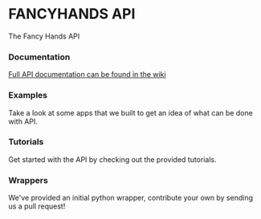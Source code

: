 FANCYHANDS API
======

The Fancy Hands API

### Documentation
[Full API documentation can be found in the wiki](https://github.com/fancyhands/fh-api/wiki)

### Examples
Take a look at some apps that we built to get an idea of what can be done with API.

### Tutorials
Get started with the API by checking out the provided tutorials.

### Wrappers
We've provided an initial python wrapper, contribute your own by sending us a pull request!

